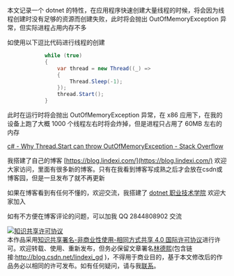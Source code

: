 
本文记录一个 dotnet 的特性，在应用程序快速创建大量线程的时候，将会因为线程创建时没有足够的资源而创建失败，此时将会抛出 OutOfMemoryException 异常，但实际进程占用内存不多

<!--more-->


<!-- CreateTime:2021/9/17 19:37:42 -->

<!-- 发布 -->

如使用以下逗比代码进行线程的创建

```csharp
            while (true)
            {
                var thread = new Thread((_) =>
                {
                    Thread.Sleep(-1);
                });
                thread.Start();
            }
```

此时在运行时将会抛出 OutOfMemoryException 异常，在 x86 应用下，在我的设备上跑了大概 1000 个线程左右时将会炸掉，但是进程只占用了 60MB 左右的内存

[c# - Why Thread.Start can throw OutOfMemoryException - Stack Overflow](https://stackoverflow.com/questions/15789507/why-thread-start-can-throw-outofmemoryexception )





我搭建了自己的博客 [https://blog.lindexi.com/](https://blog.lindexi.com/) 欢迎大家访问，里面有很多新的博客。只有在我看到博客写成熟之后才会放在csdn或博客园，但是一旦发布了就不再更新

如果在博客看到有任何不懂的，欢迎交流，我搭建了 [dotnet 职业技术学院](https://t.me/dotnet_campus) 欢迎大家加入

如有不方便在博客评论的问题，可以加我 QQ 2844808902 交流

<a rel="license" href="http://creativecommons.org/licenses/by-nc-sa/4.0/"><img alt="知识共享许可协议" style="border-width:0" src="https://licensebuttons.net/l/by-nc-sa/4.0/88x31.png" /></a><br />本作品采用<a rel="license" href="http://creativecommons.org/licenses/by-nc-sa/4.0/">知识共享署名-非商业性使用-相同方式共享 4.0 国际许可协议</a>进行许可。欢迎转载、使用、重新发布，但务必保留文章署名[林德熙](http://blog.csdn.net/lindexi_gd)(包含链接:http://blog.csdn.net/lindexi_gd )，不得用于商业目的，基于本文修改后的作品务必以相同的许可发布。如有任何疑问，请与我[联系](mailto:lindexi_gd@163.com)。